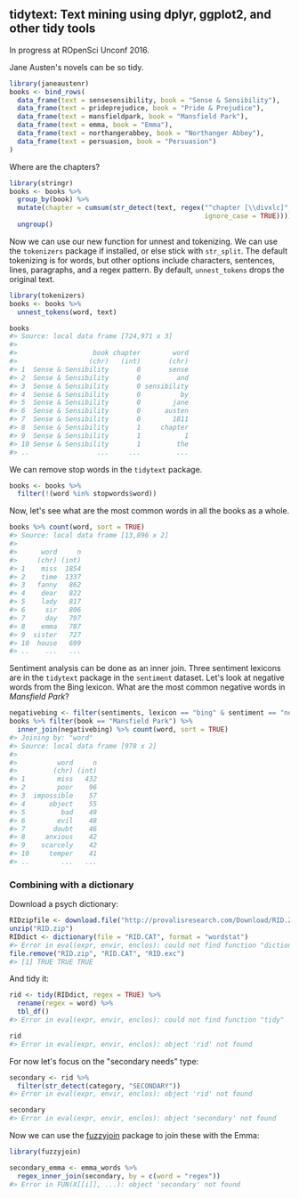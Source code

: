 <!-- README.md is generated from README.Rmd. Please edit that file -->

tidytext: Text mining using dplyr, ggplot2, and other tidy tools
---------------

In progress at ROpenSci Unconf 2016.



Jane Austen's novels can be so tidy.


```r
library(janeaustenr)
books <- bind_rows(
  data_frame(text = sensesensibility, book = "Sense & Sensibility"),
  data_frame(text = prideprejudice, book = "Pride & Prejudice"),
  data_frame(text = mansfieldpark, book = "Mansfield Park"),
  data_frame(text = emma, book = "Emma"),
  data_frame(text = northangerabbey, book = "Northanger Abbey"),
  data_frame(text = persuasion, book = "Persuasion")
)
```

Where are the chapters?


```r
library(stringr)
books <- books %>%
  group_by(book) %>%
  mutate(chapter = cumsum(str_detect(text, regex("^chapter [\\divxlc]", 
                                                 ignore_case = TRUE)))) %>%
  ungroup()
```

Now we can use our new function for unnest and tokenizing. We can use the `tokenizers` package if installed, or else stick with `str_split`. The default tokenizing is for words, but other options include characters, sentences, lines, paragraphs, and a regex pattern. By default, `unnest_tokens` drops the original text.


```r
library(tokenizers)
books <- books %>%
  unnest_tokens(word, text)

books
#> Source: local data frame [724,971 x 3]
#> 
#>                   book chapter        word
#>                  (chr)   (int)       (chr)
#> 1  Sense & Sensibility       0       sense
#> 2  Sense & Sensibility       0         and
#> 3  Sense & Sensibility       0 sensibility
#> 4  Sense & Sensibility       0          by
#> 5  Sense & Sensibility       0        jane
#> 6  Sense & Sensibility       0      austen
#> 7  Sense & Sensibility       0        1811
#> 8  Sense & Sensibility       1     chapter
#> 9  Sense & Sensibility       1           1
#> 10 Sense & Sensibility       1         the
#> ..                 ...     ...         ...
```

We can remove stop words in the `tidytext` package.


```r
books <- books %>%
  filter(!(word %in% stopwords$word))
```

Now, let's see what are the most common words in all the books as a whole.


```r
books %>% count(word, sort = TRUE) 
#> Source: local data frame [13,896 x 2]
#> 
#>      word     n
#>     (chr) (int)
#> 1    miss  1854
#> 2    time  1337
#> 3   fanny   862
#> 4    dear   822
#> 5    lady   817
#> 6     sir   806
#> 7     day   797
#> 8    emma   787
#> 9  sister   727
#> 10  house   699
#> ..    ...   ...
```

Sentiment analysis can be done as an inner join. Three sentiment lexicons are in the `tidytext` package in the `sentiment` dataset. Let's look at negative words from the Bing lexicon. What are the most common negative words in *Mansfield Park*?


```r
negativebing <- filter(sentiments, lexicon == "bing" & sentiment == "negative")
books %>% filter(book == "Mansfield Park") %>% 
  inner_join(negativebing) %>% count(word, sort = TRUE)
#> Joining by: "word"
#> Source: local data frame [978 x 2]
#> 
#>          word     n
#>         (chr) (int)
#> 1        miss   432
#> 2        poor    96
#> 3  impossible    57
#> 4      object    55
#> 5         bad    49
#> 6        evil    48
#> 7       doubt    46
#> 8     anxious    42
#> 9    scarcely    42
#> 10     temper    41
#> ..        ...   ...
```



### Combining with a dictionary

Download a psych dictionary:


```r
RIDzipfile <- download.file("http://provalisresearch.com/Download/RID.ZIP", "RID.zip")
unzip("RID.zip")
RIDdict <- dictionary(file = "RID.CAT", format = "wordstat")
#> Error in eval(expr, envir, enclos): could not find function "dictionary"
file.remove("RID.zip", "RID.CAT", "RID.exc")
#> [1] TRUE TRUE TRUE
```

And tidy it:


```r
rid <- tidy(RIDdict, regex = TRUE) %>%
  rename(regex = word) %>%
  tbl_df()
#> Error in eval(expr, envir, enclos): could not find function "tidy"

rid
#> Error in eval(expr, envir, enclos): object 'rid' not found
```

For now let's focus on the "secondary needs" type:


```r
secondary <- rid %>%
  filter(str_detect(category, "SECONDARY"))
#> Error in eval(expr, envir, enclos): object 'rid' not found

secondary
#> Error in eval(expr, envir, enclos): object 'secondary' not found
```

Now we can use the [fuzzyjoin](TODO) package to join these with the Emma:


```r
library(fuzzyjoin)

secondary_emma <- emma_words %>%
  regex_inner_join(secondary, by = c(word = "regex"))
#> Error in FUN(X[[i]], ...): object 'secondary' not found
```
